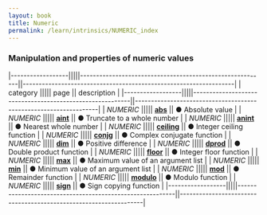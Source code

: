 ```yaml
---
layout: book
title: Numeric
permalink: /learn/intrinsics/NUMERIC_index
---
```

### Manipulation and properties of numeric values

|------------------|||||----------------------------------------------------------||------------------------------------------------------------------|
| category         ||||| page                                                     || description                                                      |
|------------------|||||----------------------------------------------------------||------------------------------------------------------------------|
| *NUMERIC*        ||||| [__abs__]({{site.baseurl}}/learn/intrinsics/ABS)         || &#9679; Absolute value                                           |
| *NUMERIC*        ||||| [__aint__]({{site.baseurl}}/learn/intrinsics/AINT)       || &#9679; Truncate to a whole number                               |
| *NUMERIC*        ||||| [__anint__]({{site.baseurl}}/learn/intrinsics/ANINT)     || &#9679; Nearest whole number                                     |
| *NUMERIC*        ||||| [__ceiling__]({{site.baseurl}}/learn/intrinsics/CEILING) || &#9679; Integer ceiling function                                 |
| *NUMERIC*        ||||| [__conjg__]({{site.baseurl}}/learn/intrinsics/CONJG)     || &#9679; Complex conjugate function                               |
| *NUMERIC*        ||||| [__dim__]({{site.baseurl}}/learn/intrinsics/DIM)         || &#9679; Positive difference                                      |
| *NUMERIC*        ||||| [__dprod__]({{site.baseurl}}/learn/intrinsics/DPROD)     || &#9679; Double product function                                  |
| *NUMERIC*        ||||| [__floor__]({{site.baseurl}}/learn/intrinsics/FLOOR)     || &#9679; Integer floor function                                   |
| *NUMERIC*        ||||| [__max__]({{site.baseurl}}/learn/intrinsics/MAX)         || &#9679; Maximum value of an argument list                        |
| *NUMERIC*        ||||| [__min__]({{site.baseurl}}/learn/intrinsics/MIN)         || &#9679; Minimum value of an argument list                        |
| *NUMERIC*        ||||| [__mod__]({{site.baseurl}}/learn/intrinsics/MOD)         || &#9679; Remainder function                                       |
| *NUMERIC*        ||||| [__modulo__]({{site.baseurl}}/learn/intrinsics/MODULO)   || &#9679; Modulo function                                          |
| *NUMERIC*        ||||| [__sign__]({{site.baseurl}}/learn/intrinsics/SIGN)       || &#9679; Sign copying function                                    |
|------------------|||||----------------------------------------------------------||------------------------------------------------------------------|
